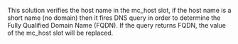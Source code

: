 This solution verifies the host name in the mc_host slot, if the host name is a short name (no domain) then it fires DNS query in order to determine the Fully Qualified Domain Name (FQDN). If the query returns FQDN, the value of the mc_host slot will be replaced.
